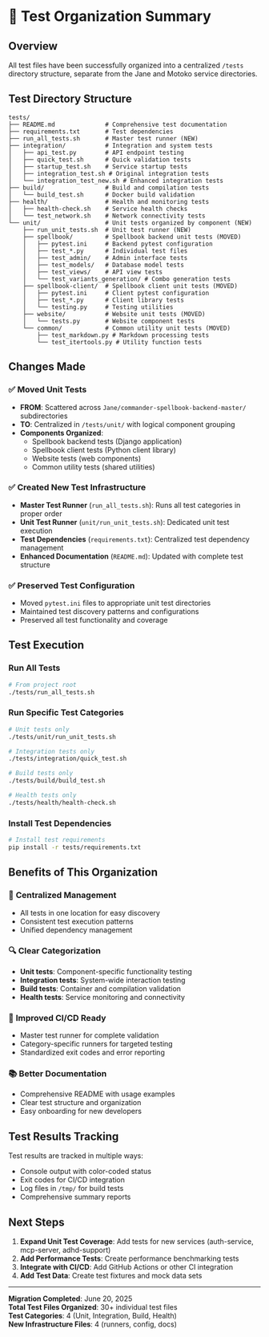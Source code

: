 # 📂 Test Organization Summary

## Overview
All test files have been successfully organized into a centralized `/tests` directory structure, separate from the Jane and Motoko service directories.

## Test Directory Structure

```
tests/
├── README.md              # Comprehensive test documentation
├── requirements.txt       # Test dependencies
├── run_all_tests.sh       # Master test runner (NEW)
├── integration/           # Integration and system tests
│   ├── api_test.py        # API endpoint testing
│   ├── quick_test.sh      # Quick validation tests
│   ├── startup_test.sh    # Service startup tests
│   ├── integration_test.sh # Original integration tests
│   └── integration_test_new.sh # Enhanced integration tests
├── build/                 # Build and compilation tests
│   └── build_test.sh      # Docker build validation
├── health/                # Health and monitoring tests
│   ├── health-check.sh    # Service health checks
│   └── test_network.sh    # Network connectivity tests
└── unit/                  # Unit tests organized by component (NEW)
    ├── run_unit_tests.sh  # Unit test runner (NEW)
    ├── spellbook/         # Spellbook backend unit tests (MOVED)
    │   ├── pytest.ini     # Backend pytest configuration
    │   ├── test_*.py      # Individual test files
    │   ├── test_admin/    # Admin interface tests
    │   ├── test_models/   # Database model tests
    │   ├── test_views/    # API view tests
    │   └── test_variants_generation/ # Combo generation tests
    ├── spellbook-client/  # Spellbook client unit tests (MOVED)
    │   ├── pytest.ini     # Client pytest configuration
    │   ├── test_*.py      # Client library tests
    │   └── testing.py     # Testing utilities
    ├── website/           # Website unit tests (MOVED)
    │   └── tests.py       # Website component tests
    └── common/            # Common utility unit tests (MOVED)
        ├── test_markdown.py # Markdown processing tests
        └── test_itertools.py # Utility function tests
```

## Changes Made

### ✅ Moved Unit Tests
- **FROM**: Scattered across `Jane/commander-spellbook-backend-master/` subdirectories
- **TO**: Centralized in `/tests/unit/` with logical component grouping
- **Components Organized**:
  - Spellbook backend tests (Django application)
  - Spellbook client tests (Python client library)
  - Website tests (web components)
  - Common utility tests (shared utilities)

### ✅ Created New Test Infrastructure
- **Master Test Runner** (`run_all_tests.sh`): Runs all test categories in proper order
- **Unit Test Runner** (`unit/run_unit_tests.sh`): Dedicated unit test execution
- **Test Dependencies** (`requirements.txt`): Centralized test dependency management
- **Enhanced Documentation** (`README.md`): Updated with complete test structure

### ✅ Preserved Test Configuration
- Moved `pytest.ini` files to appropriate unit test directories
- Maintained test discovery patterns and configurations
- Preserved all test functionality and coverage

## Test Execution

### Run All Tests
```bash
# From project root
./tests/run_all_tests.sh
```

### Run Specific Test Categories
```bash
# Unit tests only
./tests/unit/run_unit_tests.sh

# Integration tests only
./tests/integration/quick_test.sh

# Build tests only
./tests/build/build_test.sh

# Health tests only
./tests/health/health-check.sh
```

### Install Test Dependencies
```bash
# Install test requirements
pip install -r tests/requirements.txt
```

## Benefits of This Organization

### 🎯 **Centralized Management**
- All tests in one location for easy discovery
- Consistent test execution patterns
- Unified dependency management

### 🔍 **Clear Categorization**
- **Unit tests**: Component-specific functionality testing
- **Integration tests**: System-wide interaction testing  
- **Build tests**: Container and compilation validation
- **Health tests**: Service monitoring and connectivity

### 🚀 **Improved CI/CD Ready**
- Master test runner for complete validation
- Category-specific runners for targeted testing
- Standardized exit codes and error reporting

### 📚 **Better Documentation**
- Comprehensive README with usage examples
- Clear test structure and organization
- Easy onboarding for new developers

## Test Results Tracking

Test results are tracked in multiple ways:
- Console output with color-coded status
- Exit codes for CI/CD integration
- Log files in `/tmp/` for build tests
- Comprehensive summary reports

## Next Steps

1. **Expand Unit Test Coverage**: Add tests for new services (auth-service, mcp-server, adhd-support)
2. **Add Performance Tests**: Create performance benchmarking tests
3. **Integrate with CI/CD**: Add GitHub Actions or other CI integration
4. **Add Test Data**: Create test fixtures and mock data sets

---

**Migration Completed**: June 20, 2025  
**Total Test Files Organized**: 30+ individual test files  
**Test Categories**: 4 (Unit, Integration, Build, Health)  
**New Infrastructure Files**: 4 (runners, config, docs)
